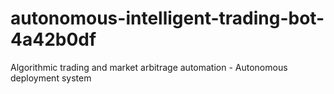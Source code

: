 # autonomous-intelligent-trading-bot-4a42b0df
Algorithmic trading and market arbitrage automation - Autonomous deployment system
